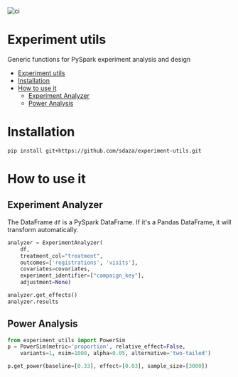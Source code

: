 ![ci](https://github.com/sdaza/experiment-utils/actions/workflows/ci.yaml/badge.svg)


# Experiment utils

Generic functions for PySpark experiment analysis and design 

- [Experiment utils](#experiment-utils)
- [Installation](#installation)
- [How to use it](#how-to-use-it)
  - [Experiment Analyzer](#experiment-analyzer)
  - [Power Analysis](#power-analysis)

# Installation

```
pip install git+https://github.com/sdaza/experiment-utils.git
```

# How to use it

## Experiment Analyzer

The DataFrame `df` is a PySpark DataFrame. If it's a Pandas DataFrame, it will transform automatically.

```python
analyzer = ExperimentAnalyzer(
    df,
    treatment_col="treatment",
    outcomes=['registrations', 'visits'],
    covariates=covariates,
    experiment_identifier=["campaign_key"],
    adjustment=None)

analyzer.get_effects()
analyzer.results
```

## Power Analysis


```python
from experiment_utils import PowerSim
p = PowerSim(metric='proportion', relative_effect=False,
	variants=1, nsim=1000, alpha=0.05, alternative='two-tailed')

p.get_power(baseline=[0.33], effect=[0.03], sample_size=[3000])
```

